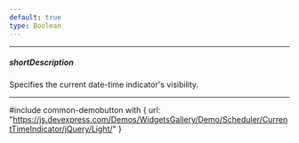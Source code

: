 ```yaml
---
default: true
type: Boolean
---
```

---
##### shortDescription
Specifies the current date-time indicator's visibility.

---
#include common-demobutton with {
    url: "https://js.devexpress.com/Demos/WidgetsGallery/Demo/Scheduler/CurrentTimeIndicator/jQuery/Light/"
}